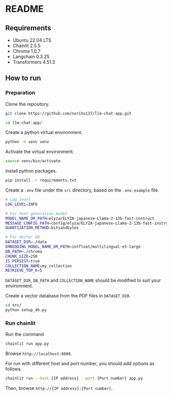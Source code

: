 # README

## Requirements
* Ubuntu 22.04 LTS
* Chainlit 2.5.5
* Chroma 1.0.7
* Langchain 0.3.25
* Transformers 4.51.3


## How to run

### Preparation
Clone the repository.
```bash
git clone https://github.com/noriho137/llm-chat-app.git
```

```bash
cd llm-chat-app/
```

Create a python virtual environment.
```bash
python -m venv venv
```

Activate the virtual environment.
```bash
source venv/bin/activate
```

Install python packages.
```bash
pip install -r requirements.txt
```

Create a `.env` file under the `src` directory, based on the `.env.example` file.
```bash
# Log level
LOG_LEVEL=INFO

# For text generation model
MODEL_NAME_OR_PATH=elyza/ELYZA-japanese-Llama-2-13b-fast-instruct
MESSAGE_CONFIG_PATH=config/elyza/ELYZA-japanese-Llama-2-13b-fast-instruct.json
QUANTIZATION_METHOD=bitsandbytes

# For Vector DB
DATASET_DIR=./data
EMBEDDING_MODEL_NAME_OR_PATH=intfloat/multilingual-e5-large
DB_PATH=./chroma
CHUNK_SIZE=256
IS_PERSIST=true
COLLECTION_NAME=my_collection
RETRIEVE_TOP_K=5
```
`DATASET_DIR`, `DB_PATH` and `COLLECTION_NAME` should be modified to suit your environment.

Create a vector database from the PDF files in `DATASET_DIR`.
```bash
cd src/
python setup_db.py
```

### Run chainlit
Run the command
```bash
chainlit run app.py
```

Browse `http://localhost:8000`.

For run with different host and port number, you should add options as follows.
```bash
chainlit run --host {IP address} --port {Port number} app.py
```
Then, browse `http://{IP address}:{Port number}`.
